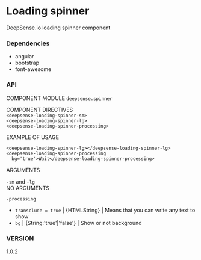 # Loading spinner

DeepSense.io loading spinner component

### Dependencies

 * angular
 * bootstrap
 * font-awesome
 
### API

COMPONENT MODULE `deepsense.spinner`

COMPONENT DIRECTIVES  
  `<deepsense-loading-spinner-sm>`  
  `<deepsense-loading-spinner-lg>`  
  `<deepsense-loading-spinner-processing>`
  
EXAMPLE OF USAGE

    <deepsense-loading-spinner-lg></deepsense-loading-spinner-lg>
    <deepsense-loading-spinner-processing
      bg='true'>Wait</deepsense-loading-spinner-processing>

ARGUMENTS

`-sm` and `-lg`  
  NO ARGUMENTS

`-processing`

  - `transclude = true` | {HTMLString} | Means that you can write any text to show
  - `bg` | {String:'true'|'false'} | Show or not background

### VERSION

1.0.2